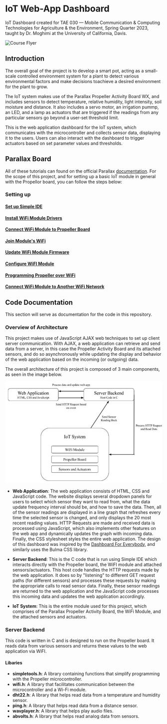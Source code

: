 # IoT Web-App Dashboard

IoT Dashboard created for TAE 030 — Mobile Communication & Computing Technologies for Agriculture & the Environment, Spring Quarter 2023, taught by Dr. Moghimi at the University of California, Davis.

![Course Flyer](https://github.com/Arnav33R/IoT-Dashboard/blob/main/Flyer.jpeg?raw=true)


## Introduction

The overall goal of the project is to develop a smart pot, acting as a small-scale controlled environment system for a plant to detect various environmental factors and make decisions toachieve a desired environment for the plant to grow.

The IoT system makes use of the Parallax Propeller Activity Board WX, and includes sensors to detect temperature, relative humidity, light intensity, soil moisture and distance. It also includes a servo motor, an irrigation pummp, an LED, and a lamp as actuators that are triggered if the readings from any particular sensors go beyond a user-set threshold limit. 

This is the web application dashboard for the IoT system, which communicates with the microcontroller and collects sensor data, displaying it to the users. Users can also interact with the dashboard to trigger actuators based on set parameter values and thresholds. 

## Parallax Board

All of these tutorials can found on the official Parallax [documentation](https://learn.parallax.com/tutorials/language/propeller-c). For the scope of this project, and for setting up a basic IoT module in general with the Propellor board, you can follow the steps below:

### Setting up

#### [Set up Simple IDE](https://learn.parallax.com/tutorials/language/propeller-c/propeller-c-set-simpleide)

#### [Install WiFi Module Drivers](https://learn.parallax.com/tutorials/language/propeller-c/parallax-wx-wi-fi-module-prop-c/wi-fi-module-firmware)

#### [Connect WiFi Module to Propeller Board](https://learn.parallax.com/tutorials/language/propeller-c/parallax-wx-wi-fi-module-prop-c/connect-wx-wi-fi-module-your)

#### [Join Module's WiFi](https://learn.parallax.com/tutorials/language/propeller-c/parallax-wx-wi-fi-module-prop-c/join-module%E2%80%99s-wi-fi)

#### [Update WiFi Module Firmware](https://learn.parallax.com/tutorials/language/propeller-c/parallax-wx-wi-fi-module-prop-c/join-module%E2%80%99s-wi-fi)

#### [Configure WiFI Module](https://learn.parallax.com/tutorials/language/propeller-c/parallax-wx-wi-fi-module-prop-c/configure-module-communication)

#### [Programming Propeller over WiFi](https://learn.parallax.com/tutorials/language/propeller-c/parallax-wx-wi-fi-module-prop-c/program-propeller-over-wi-fi)

#### [Connect WiFi Module to Another WiFi Network](https://learn.parallax.com/tutorials/language/propeller-c/parallax-wx-wi-fi-module-prop-c/join-another-wi-fi-network)

## Code Documentation

This section will serve as documentation for the code in this repository. 

### Overview of Architecture

This project makes use of JavaScript AJAX web techniques to set up client server communication. With AJAX, a web application can retrieve and send data from a server, in this case the Propeller Activity Board and its attached sensors, and do so asynchronously while updating the display and behavior of the web application based on the incoming (or outgoing) data. 

The overall architecture of this project is composed of 3 main components, as seen in the image below. 

![Architecture Representation](https://github.com/Arnav33R/IoT-Dashboard/blob/main/IoT%20Architecture.jpeg?raw=true)

- **Web Application**: The web application consists of HTML, CSS and JavaScript code. The website displays several dropdown panels for users to select which sensor they want to read from, what the data update frequency interval should be, and how to save the data. Then, all of the sensor readings are displayed in a line graph that refreshes every time the selected sensor is changed, and only displays the 20 most recent reading values. HTTP Requests are made and received data is processed using JavaScript, which also implements other features on the web app and dynamically updates the graph with incoming data. Finally, the CSS stylesheet styles the entire web application. The design of this dashboard was inspired by the [Dashboard For Everybody](https://github.com/jasonwebb/dashboard-for-everybody), and similarly uses the Bulma CSS library. 

- **Server Backend**: This is the C code that is run using Simple IDE which interacts directly with the Propeller board, the WiFI module and attached sensors/actuators. This host code handles the HTTP requests made by the web application. It does so by "listening" to different GET request paths (for different sensors) and processes these requests by making the appropriate calls to read sensor data. Finally, these sensor readings are returned to the web application and the JavaScript code processes this incoming data and updates the web application accordingly. 

- **IoT System**: This is the entire module used for this project, which comprises of the Parallax Propeller Activity Board, the WiFi Module, and the attached sensors and actuators.

### Server Backend

This code is written in C and is designed to run on the Propeller board. It reads data from various sensors and returns these values to the web application via WiFI.

#### Libaries

- **simpletools.h**: A library containing functions that simplify programming with the Propeller microcontroller.
- **wifi.h**: A library that facilitates communication between the microcontroller and a Wi-Fi module.
- **dht22.h**: A library that helps read data from a temperature and humidity sensor.
- **ping.h**: A library that helps read data from a distance sensor.
- **wavplayer.h**: A library that helps play audio files.
- **abvolts.h**: A library that helps read analog data from sensors.


